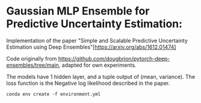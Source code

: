 # Gaussian MLP Ensemble for Predictive Uncertainty Estimation:
Implementation of the paper "Simple and Scalable Predictive Uncertainty Estimation using Deep Ensembles"[https://arxiv.org/abs/1612.01474]

Code originally from https://github.com/dougbrion/pytorch-deep-ensembles/tree/main, adapted for own experiments.

The models have 1 hidden layer, and a tuple output of (mean, variance). The loss function is the Negative log likelihood described in the paper.  

`conda env create -f environment.yml`
